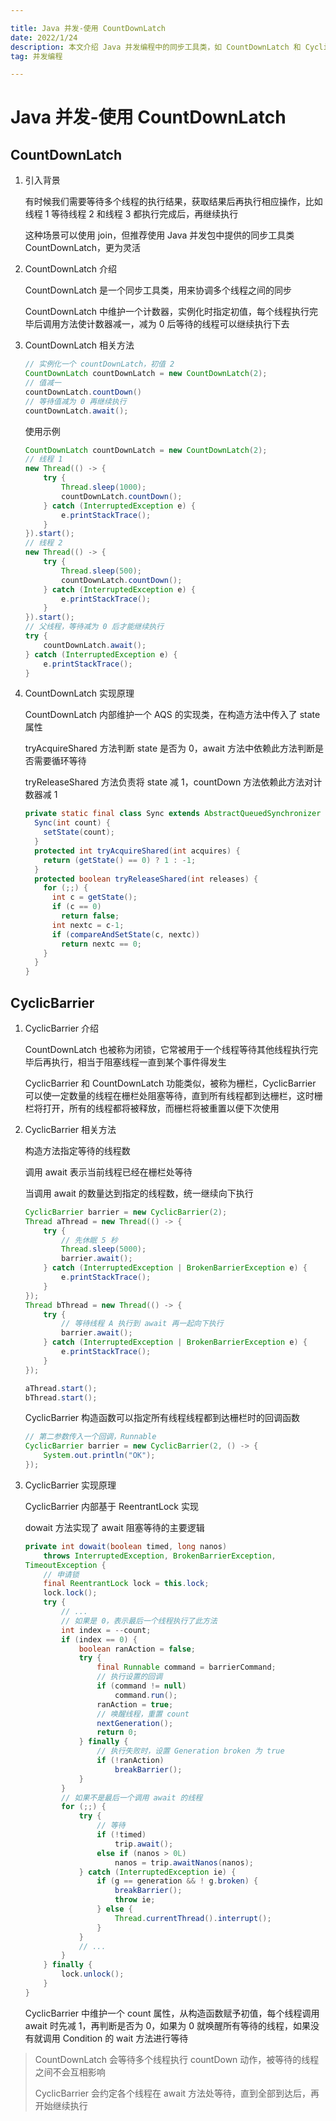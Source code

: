 ```yaml
---

title: Java 并发-使用 CountDownLatch
date: 2022/1/24
description: 本文介绍 Java 并发编程中的同步工具类，如 CountDownLatch 和 CyclicBarrier，以及它们的使用方式和基本原理 
tag: 并发编程

---
```


# Java 并发-使用 CountDownLatch

## CountDownLatch

1. 引入背景

   有时候我们需要等待多个线程的执行结果，获取结果后再执行相应操作，比如线程 1 等待线程 2 和线程 3 都执行完成后，再继续执行

   这种场景可以使用 join，但推荐使用 Java 并发包中提供的同步工具类 CountDownLatch，更为灵活

2. CountDownLatch 介绍

   CountDownLatch 是一个同步工具类，用来协调多个线程之间的同步

   CountDownLatch 中维护一个计数器，实例化时指定初值，每个线程执行完毕后调用方法使计数器减一，减为 0 后等待的线程可以继续执行下去

3. CountDownLatch 相关方法

   ```java
   // 实例化一个 countDownLatch，初值 2
   CountDownLatch countDownLatch = new CountDownLatch(2);
   // 值减一
   countDownLatch.countDown()
   // 等待值减为 0 再继续执行
   countDownLatch.await();
   ```

   使用示例

   ```java
   CountDownLatch countDownLatch = new CountDownLatch(2);
   // 线程 1
   new Thread(() -> {
       try {
           Thread.sleep(1000);
           countDownLatch.countDown();
       } catch (InterruptedException e) {
           e.printStackTrace();
       }
   }).start();
   // 线程 2
   new Thread(() -> {
       try {
           Thread.sleep(500);
           countDownLatch.countDown();
       } catch (InterruptedException e) {
           e.printStackTrace();
       }
   }).start();
   // 父线程，等待减为 0 后才能继续执行
   try {
       countDownLatch.await();
   } catch (InterruptedException e) {
       e.printStackTrace();
   }
   ```

4. CountDownLatch 实现原理

   CountDownLatch 内部维护一个 AQS 的实现类，在构造方法中传入了 state 属性

   tryAcquireShared 方法判断 state 是否为 0，await 方法中依赖此方法判断是否需要循环等待
   
   tryReleaseShared 方法负责将 state 减 1，countDown 方法依赖此方法对计数器减 1
   
   ```java
   private static final class Sync extends AbstractQueuedSynchronizer {
     Sync(int count) {
       setState(count);
     }
     protected int tryAcquireShared(int acquires) {
       return (getState() == 0) ? 1 : -1;
     }
     protected boolean tryReleaseShared(int releases) {
       for (;;) {
         int c = getState();  
         if (c == 0) 
           return false;
         int nextc = c-1;
         if (compareAndSetState(c, nextc))
           return nextc == 0;
       }
     }
   }
   ```

## CyclicBarrier

1. CyclicBarrier 介绍

   CountDownLatch 也被称为闭锁，它常被用于一个线程等待其他线程执行完毕后再执行，相当于阻塞线程一直到某个事件得发生

   CyclicBarrier 和 CountDownLatch 功能类似，被称为栅栏，CyclicBarrier 可以使一定数量的线程在栅栏处阻塞等待，直到所有线程都到达栅栏，这时栅栏将打开，所有的线程都将被释放，而栅栏将被重置以便下次使用

2. CyclicBarrier 相关方法

   构造方法指定等待的线程数

   调用 await 表示当前线程已经在栅栏处等待

   当调用 await 的数量达到指定的线程数，统一继续向下执行

   ```java
   CyclicBarrier barrier = new CyclicBarrier(2);
   Thread aThread = new Thread(() -> {
       try {
           // 先休眠 5 秒
           Thread.sleep(5000);
           barrier.await();
       } catch (InterruptedException | BrokenBarrierException e) {
           e.printStackTrace();
       }
   });
   Thread bThread = new Thread(() -> {
       try {
           // 等待线程 A 执行到 await 再一起向下执行
           barrier.await();
       } catch (InterruptedException | BrokenBarrierException e) {
           e.printStackTrace();
       }
   });
   
   aThread.start();
   bThread.start();
   ```

   CyclicBarrier 构造函数可以指定所有线程线程都到达栅栏时的回调函数

   ```java
   // 第二参数传入一个回调，Runnable
   CyclicBarrier barrier = new CyclicBarrier(2, () -> {
       System.out.println("OK");
   });
   ```

3. CyclicBarrier 实现原理

   CyclicBarrier 内部基于 ReentrantLock 实现

   dowait 方法实现了 await 阻塞等待的主要逻辑

   ```java
   private int dowait(boolean timed, long nanos)
       throws InterruptedException, BrokenBarrierException,
   TimeoutException {
       // 申请锁
       final ReentrantLock lock = this.lock;
       lock.lock();
       try {
           // ...
           // 如果是 0，表示最后一个线程执行了此方法
           int index = --count;
           if (index == 0) {
               boolean ranAction = false;
               try {
                   final Runnable command = barrierCommand;
                   // 执行设置的回调
                   if (command != null)
                       command.run();
                   ranAction = true;
                   // 唤醒线程，重置 count
                   nextGeneration();
                   return 0;
               } finally {
                   // 执行失败时，设置 Generation broken 为 true
                   if (!ranAction)
                       breakBarrier();
               }
           }
           // 如果不是最后一个调用 await 的线程
           for (;;) {
               try {
                   // 等待
                   if (!timed)
                       trip.await();
                   else if (nanos > 0L)
                       nanos = trip.awaitNanos(nanos);
               } catch (InterruptedException ie) {
                   if (g == generation && ! g.broken) {
                       breakBarrier();
                       throw ie;
                   } else {
                       Thread.currentThread().interrupt();
                   }
               }
               // ...
           }
       } finally {
           lock.unlock();
       }
   }
   ```

   CyclicBarrier 中维护一个 count 属性，从构造函数赋予初值，每个线程调用 await 时先减 1，再判断是否为 0，如果为 0 就唤醒所有等待的线程，如果没有就调用 Condition 的 wait 方法进行等待

> CountDownLatch 会等待多个线程执行 countDown 动作，被等待的线程之间不会互相影响
>
> CyclicBarrier 会约定各个线程在 await 方法处等待，直到全部到达后，再开始继续执行



